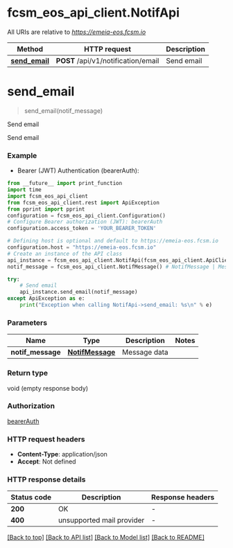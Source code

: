 # fcsm_eos_api_client.NotifApi

All URIs are relative to *https://emeia-eos.fcsm.io*

Method | HTTP request | Description
------------- | ------------- | -------------
[**send_email**](NotifApi.md#send_email) | **POST** /api/v1/notification/email | Send email


# **send_email**
> send_email(notif_message)

Send email

Send email

### Example

* Bearer (JWT) Authentication (bearerAuth):
```python
from __future__ import print_function
import time
import fcsm_eos_api_client
from fcsm_eos_api_client.rest import ApiException
from pprint import pprint
configuration = fcsm_eos_api_client.Configuration()
# Configure Bearer authorization (JWT): bearerAuth
configuration.access_token = 'YOUR_BEARER_TOKEN'

# Defining host is optional and default to https://emeia-eos.fcsm.io
configuration.host = "https://emeia-eos.fcsm.io"
# Create an instance of the API class
api_instance = fcsm_eos_api_client.NotifApi(fcsm_eos_api_client.ApiClient(configuration))
notif_message = fcsm_eos_api_client.NotifMessage() # NotifMessage | Message data

try:
    # Send email
    api_instance.send_email(notif_message)
except ApiException as e:
    print("Exception when calling NotifApi->send_email: %s\n" % e)
```

### Parameters

Name | Type | Description  | Notes
------------- | ------------- | ------------- | -------------
 **notif_message** | [**NotifMessage**](NotifMessage.md)| Message data | 

### Return type

void (empty response body)

### Authorization

[bearerAuth](../README.md#bearerAuth)

### HTTP request headers

 - **Content-Type**: application/json
 - **Accept**: Not defined

### HTTP response details
| Status code | Description | Response headers |
|-------------|-------------|------------------|
**200** | OK |  -  |
**400** | unsupported mail provider |  -  |

[[Back to top]](#) [[Back to API list]](../README.md#documentation-for-api-endpoints) [[Back to Model list]](../README.md#documentation-for-models) [[Back to README]](../README.md)

